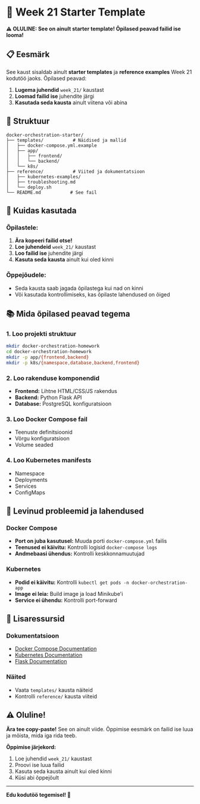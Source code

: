 # 🚀 Week 21 Starter Template

**⚠️ OLULINE: See on ainult starter template! Õpilased peavad failid ise looma!**

## 📋 Eesmärk

See kaust sisaldab ainult **starter templates** ja **reference examples** Week 21 kodutöö jaoks. Õpilased peavad:

1. **Lugema juhendid** `week_21/` kaustast
2. **Loomad failid ise** juhendite järgi
3. **Kasutada seda kausta** ainult viitena või abina

## 📁 Struktuur

```
docker-orchestration-starter/
├── templates/           # Näidised ja mallid
│   ├── docker-compose.yml.example
│   ├── app/
│   │   ├── frontend/
│   │   └── backend/
│   └── k8s/
├── reference/           # Viited ja dokumentatsioon
│   ├── kubernetes-examples/
│   ├── troubleshooting.md
│   └── deploy.sh
└── README.md           # See fail
```

## 🎯 Kuidas kasutada

### Õpilastele:
1. **Ära kopeeri failid otse!**
2. **Loe juhendeid** `week_21/` kaustast
3. **Loo failid ise** juhendite järgi
4. **Kasuta seda kausta** ainult kui oled kinni

### Õppejõudele:
- Seda kausta saab jagada õpilastega kui nad on kinni
- Või kasutada kontrollimiseks, kas õpilaste lahendused on õiged

## 📚 Mida õpilased peavad tegema

### 1. Loo projekti struktuur
```bash
mkdir docker-orchestration-homework
cd docker-orchestration-homework
mkdir -p app/{frontend,backend}
mkdir -p k8s/{namespace,database,backend,frontend}
```

### 2. Loo rakenduse komponendid
- **Frontend:** Lihtne HTML/CSS/JS rakendus
- **Backend:** Python Flask API
- **Database:** PostgreSQL konfiguratsioon

### 3. Loo Docker Compose fail
- Teenuste definitsioonid
- Võrgu konfiguratsioon
- Volume seaded

### 4. Loo Kubernetes manifests
- Namespace
- Deployments
- Services
- ConfigMaps

## 🔧 Levinud probleemid ja lahendused

### Docker Compose
- **Port on juba kasutusel:** Muuda porti `docker-compose.yml` failis
- **Teenused ei käivitu:** Kontrolli logisid `docker-compose logs`
- **Andmebaasi ühendus:** Kontrolli keskkonnamuutujad

### Kubernetes
- **Podid ei käivitu:** Kontrolli `kubectl get pods -n docker-orchestration-app`
- **Image ei leia:** Build image ja load Minikube'i
- **Service ei ühendu:** Kontrolli port-forward

## 📖 Lisaressursid

### Dokumentatsioon
- [Docker Compose Documentation](https://docs.docker.com/compose/)
- [Kubernetes Documentation](https://kubernetes.io/docs/)
- [Flask Documentation](https://flask.palletsprojects.com/)

### Näited
- Vaata `templates/` kausta näiteid
- Kontrolli `reference/` kausta viiteid

## ⚠️ Oluline!

**Ära tee copy-paste!** See on ainult viide. Õppimise eesmärk on failid ise luua ja mõista, mida iga rida teeb.

**Õppimise järjekord:**
1. Loe juhendid `week_21/` kaustast
2. Proovi ise luua failid
3. Kasuta seda kausta ainult kui oled kinni
4. Küsi abi õppejõult

---

**Edu kodutöö tegemisel! 🎉**
